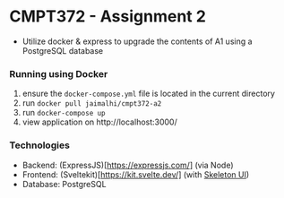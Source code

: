 # CMPT372 - Assignment 2

-  Utilize docker & express to upgrade the contents of A1 using a PostgreSQL database

### Running using Docker

1. ensure the `docker-compose.yml` file is located in the current directory
2. run `docker pull jaimalhi/cmpt372-a2`
3. run `docker-compose up`
4. view application on http://localhost:3000/

### Technologies

-  Backend: (ExpressJS)[https://expressjs.com/] (via Node)
-  Frontend: (Sveltekit)[https://kit.svelte.dev/] (with [Skeleton UI](https://www.skeleton.dev/))
-  Database: PostgreSQL
